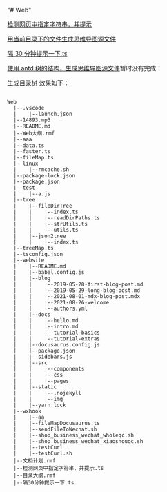<!--
 * @Author: your name
 * @Date: 2021-10-20 09:37:25
 * @LastEditTime: 2021-11-25 10:27:41
 * @LastEditors: Please set LastEditors
 * @Description: 打开koroFileHeader查看配置 进行设置: https://github.com/OBKoro1/koro1FileHeader/wiki/%E9%85%8D%E7%BD%AE
 * @FilePath: /Web/README.md
-->

"# Web"

[检测网页中指定字符串，并提示](./检测网页中指定字符串，并提示.ts)

[用当前目录下的文件生成思维导图源文件](./fileMap.ts)

[隔 30 分钟提示一下.ts](隔30分钟提示一下.ts)

[使用 antd 树的结构，生成思维导图源文件](tree/fileDirTreeMind/index.ts)暂时没有完成：

[生成目录树](tree/fileDirTree/index.ts) 效果如下：

```

Web
  |--.vscode
  |    |--launch.json
  |--14893.mp3
  |--README.md
  |--Web大纲.rmf
  |--aaa
  |--data.ts
  |--faster.ts
  |--fileMap.ts
  |--linux
  |    |--rmcache.sh
  |--package-lock.json
  |--package.json
  |--test
  |    |--a.js
  |--tree
  |    |--fileDirTree
  |    |    |--index.ts
  |    |    |--readDirPaths.ts
  |    |    |--strUtils.ts
  |    |    |--utils.ts
  |    |--json2tree
  |    |    |--index.ts
  |--treeMap.ts
  |--tsconfig.json
  |--website
  |    |--README.md
  |    |--babel.config.js
  |    |--blog
  |    |    |--2019-05-28-first-blog-post.md
  |    |    |--2019-05-29-long-blog-post.md
  |    |    |--2021-08-01-mdx-blog-post.mdx
  |    |    |--2021-08-26-welcome
  |    |    |--authors.yml
  |    |--docs
  |    |    |--hello.md
  |    |    |--intro.md
  |    |    |--tutorial-basics
  |    |    |--tutorial-extras
  |    |--docusaurus.config.js
  |    |--package.json
  |    |--sidebars.js
  |    |--src
  |    |    |--components
  |    |    |--css
  |    |    |--pages
  |    |--static
  |    |    |--.nojekyll
  |    |    |--img
  |    |--yarn.lock
  |--wxhook
  |    |--aa
  |    |--fileMapDocusaurus.ts
  |    |--sendFileToWechat.sh
  |    |--shop_business_wechat_wholeqc.sh
  |    |--shop_business_wechat_xiaoshouqc.sh
  |    |--testCurl
  |    |--testCurl.sh
  |--文档计划.rmf
  |--检测网页中指定字符串，并提示.ts
  |--目录大纲.rmf
  |--隔30分钟提示一下.ts

```
